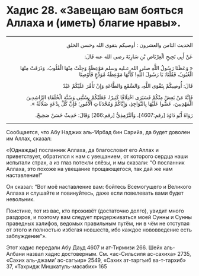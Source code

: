 <h1 class="hadith-header">
Хадис 28. «Завещаю вам бояться Аллаха и (иметь) благие нравы». 
</h1>

<hr>

<p class="arabic-text" dir="rtl">
الحديث الثامن والعشرون :
أوصيكم بتقوى الله وحسن الخلق
</p>

<p class="arabic-text" dir="rtl">
عَنْ أَبِي نَجِيحٍ الْعِرْبَاضِ بْنِ سَارِيَةَ رضي الله عنه قَالَ: 
</p>

<p class="arabic-text" dir="rtl">
« وَعَظَنَا رَسُولُ اللَّهِ صلى الله عـليه وسلم مَوْعِظَةً وَجِلَتْ مِنْهَا الْقُلُوبُ، وَذَرَفَتْ مِنْهَا الْعُيُونُ، فَقُلْنَا: يَا رَسُولَ اللَّهِ! كَأَنَّهَا مَوْعِظَةُ مُوَدِّعٍ فَأَوْصِنَا
</p>

<p class="arabic-text" dir="rtl">
قَالَ: أُوصِيكُمْ بِتَقْوَى اللَّهِ، وَالسَّمْعِ وَالطَّاعَةِ وَإِنْ تَأَمَّرَ عَلَيْكُمْ عَبْدٌ
</p>

<p class="arabic-text" dir="rtl">
فَإِنَّهُ مَنْ يَعِشْ مِنْكُمْ فَسَيَرَى اخْتِلَافًا كَثِيرًا، فَعَلَيْكُمْ بِسُنَّتِي وَسُنَّةِ الْخُلَفَاءِ الرَّاشِدِينَ الْمَهْدِيينَ، عَضُّوا عَلَيْهَا بِالنَّوَاجِذِ، وَإِيَّاكُمْ وَمُحْدَثَاتِ الْأُمُورِ؛ فَإِنَّ كُلَّ بِدْعَةٍ ضَلَالَةٌ ». 
</p>

<p class="arabic-subtext" dir="rtl">
رَوَاهُ أَبُو دَاوُدَ [رقم:4607]، وَاَلتِّرْمِذِيُّ [رقم:266] وَقَالَ: حَدِيثٌ حَسَنٌ صَحِيحٌ. 
</p>

<hr>

<p class="russian-text">
Сообщается, что Абу Наджих аль-‘Ирбад бин Сарийа, да будет доволен им Аллах, сказал: 
</p>

<p class="russian-text">
«(Однажды) посланник Аллаха, да благословит его Аллах и приветствует, обратился к нам с увещанием, от которого сердца наши испытали страх, а из глаз потекли слёзы, и мы сказали: “О посланник Аллаха, это похоже на увещание прощающегося, так дай же нам наставление!” 
</p>

<p class="russian-text">
Он сказал: “Вот моё наставление вам: бойтесь Всемогущего и Великого Аллаха и слушайте и повинуйтесь, даже если повелевать вами будет невольник. 
</p>

<p class="russian-text">
Поистине, тот из вас, кто проживёт (достаточно долго), увидит много раздоров, и поэтому вам следует придерживаться моей Сунны и Сунны праведных халифов, ведомых правильным путём, ни в чём не отступая от этогo и полностью избегая новшеств, ибо каждое нововведение есть заблуждение”».
</p>

<p class="russian-subtext">
Этот хадис передали Абу Дауд 4607 и ат-Тирмизи 266. Шейх аль-Албани назвал хадис достоверным. См. «ас-Сильсиля ас-сахиха» 2735, «Сахих аль-джами’ ас-сагъир» 2549, «Сахих ат-таргъиб ва-т-тархиб» 37, «Тахридж Мишкатуль-масабих» 165 
</p>